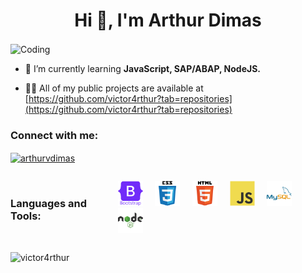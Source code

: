 <h1 align="center">Hi 👋, I'm Arthur Dimas</h1>
<img align="center" alt="Coding" width="2000" src="https://raw.githubusercontent.com/SamirPaulb/SamirPaulb/main/assets/rainbow-superthin.webp">

- 🌱 I’m currently learning **JavaScript, SAP/ABAP, NodeJS.**

- 👨‍💻 All of my public projects are available at [https://github.com/victor4rthur?tab=repositories](https://github.com/victor4rthur?tab=repositories)

<h3 align="left">Connect with me:</h3>
<p align="left">
<a href="https://linkedin.com/in/arthurvdimas" target="blank"><img align="center" src="https://raw.githubusercontent.com/rahuldkjain/github-profile-readme-generator/master/src/images/icons/Social/linked-in-alt.svg" alt="arthurvdimas" height="30" width="40" /></a>
</p>




<div style="display: flex; align-items: center; justify-content: space-between;">
<h3  align="left">Languages and Tools:</h3>
<p align="left">
<a href="https://getbootstrap.com" target="_blank" rel="noreferrer"> <img src="https://raw.githubusercontent.com/devicons/devicon/master/icons/bootstrap/bootstrap-plain-wordmark.svg" alt="bootstrap" width="40" height="40"/></a> &nbsp;&nbsp;&nbsp; 
<a href="https://www.w3schools.com/css/" target="_blank" rel="noreferrer"> <img src="https://raw.githubusercontent.com/devicons/devicon/master/icons/css3/css3-original-wordmark.svg" alt="css3" width="40" height="40"/></a>  &nbsp;&nbsp;&nbsp; 
<a href="https://www.w3.org/html/" target="_blank" rel="noreferrer"> <img src="https://raw.githubusercontent.com/devicons/devicon/master/icons/html5/html5-original-wordmark.svg" alt="html5" width="40" height="40"/></a> &nbsp;&nbsp;&nbsp; 
<a href="https://developer.mozilla.org/en-US/docs/Web/JavaScript" target="_blank" rel="noreferrer"> <img src="https://raw.githubusercontent.com/devicons/devicon/master/icons/javascript/javascript-original.svg" alt="javascript" width="40" height="40"/></a> &nbsp;&nbsp;&nbsp; 
<a href="https://www.mysql.com/" target="_blank" rel="noreferrer"> <img src="https://raw.githubusercontent.com/devicons/devicon/master/icons/mysql/mysql-original-wordmark.svg" alt="mysql" width="40" height="40"/></a> &nbsp;&nbsp;&nbsp; 
<a href="https://nodejs.org" target="_blank" rel="noreferrer"> <img src="https://raw.githubusercontent.com/devicons/devicon/master/icons/nodejs/nodejs-original-wordmark.svg" alt="nodejs" width="40" height="40"/> </a></p>
</div>

<p><img align="left" src="https://github-readme-stats.vercel.app/api/top-langs?username=victor4rthur&show_icons=true&locale=en&layout=compact" alt="victor4rthur" /></p>

